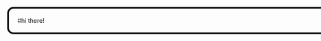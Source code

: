 <div style="justify-content:center; align-content:center;padding: 20px; border: 4px solid black; border-radius: 15px; width: 95vw;">
  #hi there!
</div>
